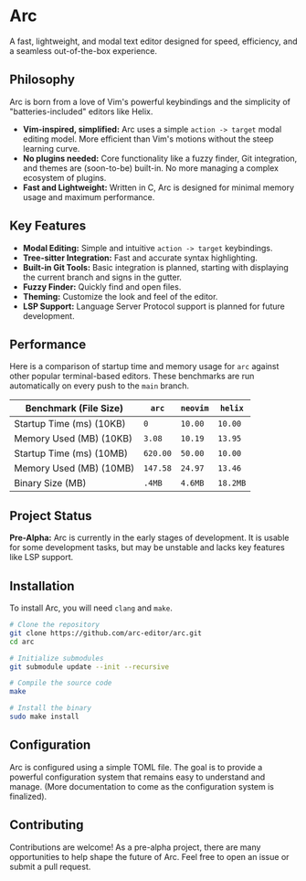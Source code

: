 # Arc

A fast, lightweight, and modal text editor designed for speed, efficiency, and a seamless out-of-the-box experience.

## Philosophy

Arc is born from a love of Vim's powerful keybindings and the simplicity of "batteries-included" editors like Helix.

*   **Vim-inspired, simplified:** Arc uses a simple `action -> target` modal editing model. More efficient than Vim's motions without the steep learning curve.
*   **No plugins needed:** Core functionality like a fuzzy finder, Git integration, and themes are (soon-to-be) built-in. No more managing a complex ecosystem of plugins.
*   **Fast and Lightweight:** Written in C, Arc is designed for minimal memory usage and maximum performance.

## Key Features

*   **Modal Editing:** Simple and intuitive `action -> target` keybindings.
*   **Tree-sitter Integration:** Fast and accurate syntax highlighting.
*   **Built-in Git Tools:** Basic integration is planned, starting with displaying the current branch and signs in the gutter.
*   **Fuzzy Finder:** Quickly find and open files.
*   **Theming:** Customize the look and feel of the editor.
*   **LSP Support:** Language Server Protocol support is planned for future development.

## Performance

Here is a comparison of startup time and memory usage for `arc` against other popular terminal-based editors. These benchmarks are run automatically on every push to the `main` branch.

<!-- BENCHMARK_TABLE_START -->
| Benchmark (File Size)    | `arc` | `neovim` | `helix` |
|--------------------------|---|---|---|
| Startup Time (ms) (10KB) | `0` | `10.00` | `10.00` |
| Memory Used (MB) (10KB)  | `3.08` | `10.19` | `13.95` |
| Startup Time (ms) (10MB) | `620.00` | `50.00` | `10.00` |
| Memory Used (MB) (10MB)  | `147.58` | `24.97` | `13.46` |
| Binary Size (MB)         | `.4MB` | `4.6MB` | `18.2MB` |

<!-- BENCHMARK_TABLE_END -->

## Project Status

**Pre-Alpha:** Arc is currently in the early stages of development. It is usable for some development tasks, but may be unstable and lacks key features like LSP support.

## Installation

To install Arc, you will need `clang` and `make`.

```bash
# Clone the repository
git clone https://github.com/arc-editor/arc.git
cd arc

# Initialize submodules
git submodule update --init --recursive

# Compile the source code
make

# Install the binary
sudo make install
```

## Configuration

Arc is configured using a simple TOML file. The goal is to provide a powerful configuration system that remains easy to understand and manage. (More documentation to come as the configuration system is finalized).

## Contributing

Contributions are welcome! As a pre-alpha project, there are many opportunities to help shape the future of Arc. Feel free to open an issue or submit a pull request.
